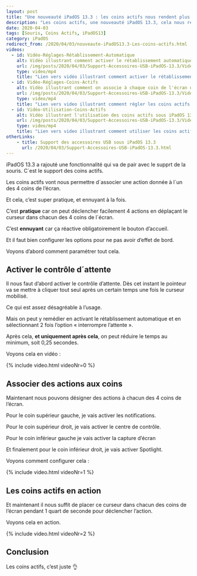 ```yaml
---
layout: post
title: "Une nouveauté iPadOS 13.3 : les coins actifs nous rendent plus productifs"
description: "Les coins actifs, une nouveauté iPadOS 13.3, cela nous rend bien plus productifs. Voyons comment les configurer comme il faut"
date: 2020-04-03
tags: [Souris, Coins Actifs, iPadOS13]
category: iPadOS
redirect_from: /2020/04/03/nouveaute-iPadOS13.3-Les-coins-actifs.html
videos: 
  - id: Vidéo-Réglages-Rétablissement-Automatique
    alt: Vidéo illustrant comment activer le rétablissement automatique sous iPadOS 13
    url: /img/posts/2020/04/03/Support-Accessoires-USB-iPadOS-13.3/Video-Reglages-Retablissement-Automatique.mp4
    type: video/mp4
    title: "Lien vers vidéo illustrant comment activer le rétablissement automatique dans les réglages sous iPadOS 13"
  - id: Vidéo-Réglages-Coins-Actifs
    alt: Vidéo illustrant comment on associe à chaque coin de l'écran une action donnée sous iPadOS 13
    url: /img/posts/2020/04/03/Support-Accessoires-USB-iPadOS-13.3/Video-Reglages-Coins-Actifs.mp4 
    type: video/mp4
    title: "Lien vers video illustrant comment régler les coins actifs sous iPadOS 13"
  - id: Vidéo-Utilisation-Coins-Actifs
    alt: Vidéo illustrant l'utilisation des coins actifs sous iPadOS 13
    url: /img/posts/2020/04/03/Support-Accessoires-USB-iPadOS-13.3/Video-Utilisation-Coins-Actifs.mp4 
    type: video/mp4
    title: "Lien vers video illustrant comment utiliser les coins actifs sous iPadOS 13"
otherLinks: 
    - title: Support des accessoires USB sous iPadOS 13.3
      url: /2020/04/03/Support-Accessoires-USB-iPadOS-13.3.html
---
```


iPadOS 13.3 a rajouté une fonctionnalité qui va de pair avec le supprt de la souris. 
C´est le support des coins actifs.

Les coins actifs vont nous permettre d´associer une action donnée à l´un des 4 coins de l’écran.

Et cela, c’est super pratique, et ennuyant à la fois.

C’est **pratique** car on peut déclencher facilement 4 actions en déplaçant le curseur dans chacun des 4 coins de l´écran.

C’est **ennuyant** car ça réactive obligatoirement le bouton d’accueil. 

Et il faut bien configurer les options pour ne pas avoir d’effet de bord.

Voyons d’abord comment paramétrer tout cela.

## Activer le contrôle d´attente
Il nous faut d’abord activer le contrôle d’attente. 
Dès cet instant le pointeur va se mettre à cliquer tout seul après un certain temps une fois le curseur mobilisé.

Ce qui est assez désagréable à l’usage. 

Mais on peut y remédier en activant le rétablissement automatique et en sélectionnant 2 fois l’option « interrompre l’attente ».

Après cela, **et uniquement après cela**, on peut réduire le temps au minimum, soit 0,25 secondes.

Voyons cela en vidéo :

{% include video.html 
    videoNr=0
%}

## Associer des actions aux coins
Maintenant nous pouvons désigner des actions à chacun des 4 coins de l’écran.

Pour le coin supérieur gauche, je vais activer les notifications. 

Pour le coin supérieur droit, je vais activer le centre de contrôle.

Pour le coin inférieur gauche je vais activer la capture d’écran 

Et finalement pour le coin inférieur droit, je vais activer Spotlight.

Voyons comment configurer cela :

{% include video.html 
    videoNr=1
%}

## Les coins actifs en action

Et maintenant il nous suffit de placer ce curseur dans chacun des coins de l’écran pendant 1 quart de seconde pour déclencher l’action.

Voyons cela en action.

{% include video.html 
    videoNr=2
%}


## Conclusion

Les coins actifs, c’est juste 👌

